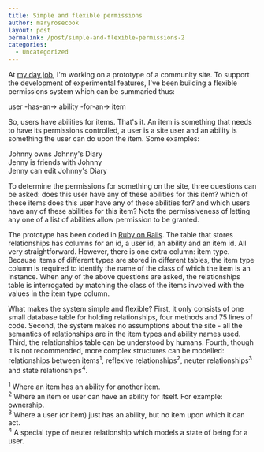 ```yaml
---
title: Simple and flexible permissions
author: maryrosecook
layout: post
permalink: /post/simple-and-flexible-permissions-2
categories:
  - Uncategorized
---
```

At [my day job][1], I'm working on a prototype of a community site. To support the development of experimental features, I've been building a flexible permissions system which can be summaried thus:

user -has-an-> ability -for-an-> item

So, users have abilities for items. That's it. An item is something that needs to have its permissions controlled, a user is a site user and an ability is something the user can do upon the item. Some examples:

Johnny owns Johnny's Diary  
Jenny is friends with Johnny  
Jenny can edit Johnny's Diary

To determine the permissions for something on the site, three questions can be asked: does this user have any of these abilities for this item? which of these items does this user have any of these abilities for? and which users have any of these abilities for this item? Note the permissiveness of letting any one of a list of abilities allow permission to be granted.

The prototype has been coded in [Ruby on Rails][2]. The table that stores relationships has columns for an id, a user id, an ability and an item id. All very straightforward. However, there is one extra column: item type. Because items of different types are stored in different tables, the item type column is required to identify the name of the class of which the item is an instance. When any of the above questions are asked, the relationships table is interrogated by matching the class of the items involved with the values in the item type column.

What makes the system simple and flexible? First, it only consists of one small database table for holding relationships, four methods and 75 lines of code. Second, the system makes no assumptions about the site - all the semantics of relationships are in the item types and ability names used. Third, the relationships table can be understood by humans. Fourth, though it is not recommended, more complex structures can be modelled: relationships between items<sup>1</sup>, reflexive relationships<sup>2</sup>, neuter relationships<sup>3</sup> and state relationships<sup>4</sup>.

<sup>1</sup> Where an item has an ability for another item.  
<sup>2</sup> Where an item or user can have an ability for itself. For example: ownership.  
<sup>3</sup> Where a user (or item) just has an ability, but no item upon which it can act.  
<sup>4</sup> A special type of neuter relationship which models a state of being for a user.

 [1]: http://www.theothermedia.com
 [2]: http://www.rubyonrails.org